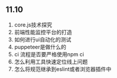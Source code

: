 ## 11.10
1. core.js技术探究
2. 前端性能监控平台的打造
3. 如何进行ui自动化的测试
4. puppeteer是做什么的
5. ci 流程是否要严格使用npm ci
6. 怎么利用工具快速定位线上问题
7. 怎么将规范继承到eslint或者浏览器插件中